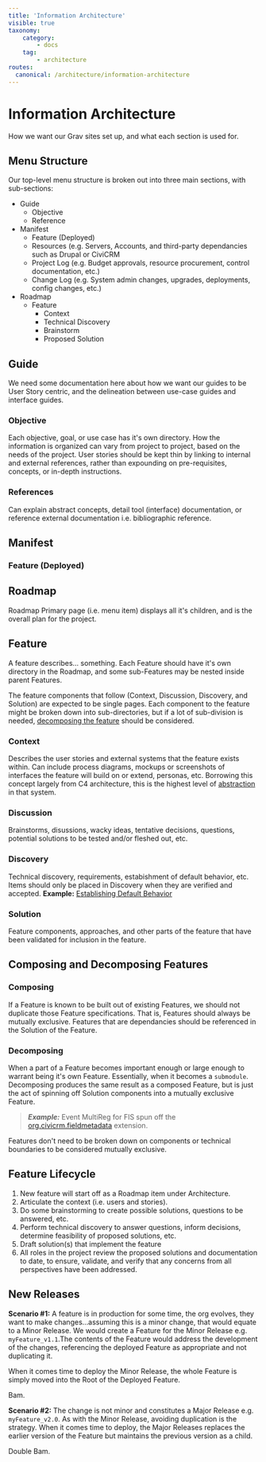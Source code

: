 ```yaml
---
title: 'Information Architecture'
visible: true
taxonomy:
    category:
        - docs
    tag:
        - architecture
routes:
  canonical: /architecture/information-architecture
---
```


# Information Architecture

How we want our Grav sites set up, and what each section is used for.

## Menu Structure

Our top-level menu structure is broken out into three main sections, with sub-sections:

- Guide 
    - Objective
    - Reference
- Manifest
    - Feature (Deployed)
    - Resources (e.g. Servers, Accounts, and third-party dependancies such as Drupal or CiviCRM
    - Project Log (e.g. Budget approvals, resource procurement, control documentation, etc.)
    - Change Log (e.g. System admin changes, upgrades, deployments, config changes, etc.)
- Roadmap
    - Feature
        - Context
        - Technical Discovery
        - Brainstorm
        - Proposed Solution

## Guide

We need some documentation here about how we want our guides to be User Story centric, and the delineation between use-case guides and interface guides.

### Objective

Each objective, goal, or use case has it's own directory. How the information is organized can vary from project to project, based on the needs of the project. User stories should be kept thin by linking to internal and external references, rather than expounding on pre-requisites, concepts, or in-depth instructions.

### References

Can explain abstract concepts, detail tool (interface) documentation, or reference external documentation i.e. bibliographic reference.

## Manifest

### Feature (Deployed)

## Roadmap

Roadmap Primary page (i.e. menu item) displays all it's children, and is the overall plan for the project.

## Feature

A feature describes… something. Each Feature should have it's own directory in the Roadmap, and some sub-Features may be nested inside parent Features.

The feature components that follow (Context, Discussion, Discovery, and Solution) are expected to be single pages. Each component to the feature might be broken down into sub-directories, but if a lot of sub-division is needed, [decomposing the feature](#composing-and-decomposing-features) should be considered. 

### Context

Describes the user stories and external systems that the feature exists within. Can include process diagrams, mockups or screenshots of interfaces the feature will build on or extend, personas, etc. Borrowing this concept largely from C4 architecture, this is the highest level of [abstraction](http://obstruction.org) in that system.

### Discussion

Brainstorms, disussions, wacky ideas, tentative decisions, questions, potential solutions to be tested and/or fleshed out, etc.

### Discovery

Technical discovery, requirements, estabishment of default behavior, etc. Items should only be placed in Discovery when they are verified and accepted. **Example:** [Establishing Default Behavior](https://rtfm.ginkgo.st/~ca/architecture/organizational-membership-reminders/technical-discovery#establishing-default-behavior)

### Solution

Feature components, approaches, and other parts of the feature that have been validated for inclusion in the feature.

## Composing and Decomposing Features

### Composing

If a Feature is known to be built out of existing Features, we should not duplicate those Feature specifications. That is, Features should always be mutually exclusive. Features that are dependancies should be referenced in the Solution of the Feature.

### Decomposing

When a part of a Feature becomes important enough or large enough to warrant being it's own Feature. Essentially, when it becomes a `submodule`. Decomposing produces the same result as a composed Feature, but is just the act of spinning off Solution components into a mutually exclusive Feature.

> _**Example:**_ Event MultiReg for FIS spun off the [org.civicrm.fieldmetadata](https://github.com/ginkgostreet/org.civicrm.fieldmetadata) extension.

Features don't need to be broken down on components or technical boundaries to be considered mutually exclusive.  

## Feature Lifecycle

1. New feature will start off as a Roadmap item under Architecture.
2. Articulate the context (i.e. users and stories).
3. Do some brainstorming to create possible solutions, questions to be answered, etc.
4. Perform technical discovery to answer questions, inform decisions, determine feasibility of proposed solutions, etc.
5. Draft solution(s) that implement the feature
6. All roles in the project review the proposed solutions and documentation to date, to ensure, validate, and verify that any concerns from all perspectives have been addressed. 

## New Releases

**Scenario #1:** A feature is in production for some time, the org evolves, they want to make changes…assuming this is a minor change, that would equate to a Minor Release. We would create a Feature for the Minor Release e.g. `myFeature_v1.1`.The contents of the Feature would address the development of the changes, referencing the deployed Feature as appropriate and not duplicating it.

When it comes time to deploy the Minor Release, the whole Feature is simply moved into the Root of the Deployed Feature. 

Bam.

**Scenario #2:** The change is not minor and constitutes a Major Release e.g. `myFeature_v2.0`. As with the Minor Release, avoiding duplication is the strategy. When it comes time to deploy, the Major Releases replaces the earlier version of the Feature but maintains the previous version as a child.

Double Bam.

